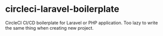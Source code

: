 # circleci-laravel-boilerplate
CircleCI CI/CD boilerplate for Laravel or PHP application. Too lazy to write the same thing when creating new project.
